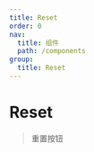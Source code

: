 ```yaml
---
title: Reset
order: 0
nav:
  title: 组件
  path: /components
group:
  title: Reset
---
```


# Reset

> 重置按钮

<code src="./demo/index.tsx" />